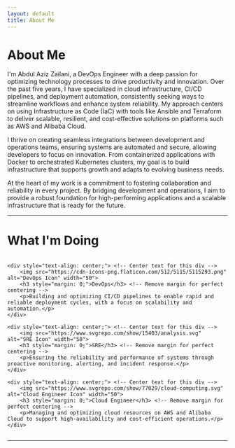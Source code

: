 ```yaml
---
layout: default
title: About Me
---
```


# About Me

I'm Abdul Aziz Zailani, a DevOps Engineer with a deep passion for optimizing technology processes to drive productivity and innovation. Over the past five years, I have specialized in cloud infrastructure, CI/CD pipelines, and deployment automation, consistently seeking ways to streamline workflows and enhance system reliability. My approach centers on using Infrastructure as Code (IaC) with tools like Ansible and Terraform to deliver scalable, resilient, and cost-effective solutions on platforms such as AWS and Alibaba Cloud.

I thrive on creating seamless integrations between development and operations teams, ensuring systems are automated and secure, allowing developers to focus on innovation. From containerized applications with Docker to orchestrated Kubernetes clusters, my goal is to build infrastructure that supports growth and adapts to evolving business needs.

At the heart of my work is a commitment to fostering collaboration and reliability in every project. By bridging development and operations, I aim to provide a robust foundation for high-performing applications and a scalable infrastructure that is ready for the future.

---

# What I'm Doing

<div style="display: flex; gap: 20px; margin-top: 20px; justify-content: center;">

    <div style="text-align: center;"> <!-- Center text for this div -->
        <img src="https://cdn-icons-png.flaticon.com/512/5115/5115293.png" alt="DevOps Icon" width="50">
        <h3 style="margin: 0;">DevOps</h3> <!-- Remove margin for perfect centering -->
        <p>Building and optimizing CI/CD pipelines to enable rapid and reliable deployment cycles, with a focus on scalability and automation.</p>
    </div>

    <div style="text-align: center;"> <!-- Center text for this div -->
        <img src="https://www.svgrepo.com/show/15403/analysis.svg" alt="SRE Icon" width="50">
        <h3 style="margin: 0;">SRE</h3> <!-- Remove margin for perfect centering -->
        <p>Ensuring the reliability and performance of systems through proactive monitoring, alerting, and incident response.</p>
    </div>

    <div style="text-align: center;"> <!-- Center text for this div -->
        <img src="https://www.svgrepo.com/show/77029/cloud-computing.svg" alt="Cloud Engineer Icon" width="50">
        <h3 style="margin: 0;">Cloud Engineer</h3> <!-- Remove margin for perfect centering -->
        <p>Managing and optimizing cloud resources on AWS and Alibaba Cloud to support high-availability and cost-efficient operations.</p>
    </div>

</div>

---
